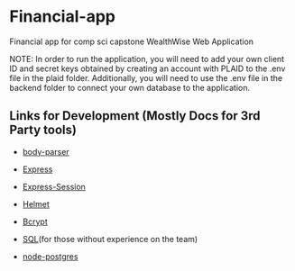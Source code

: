 # Financial-app
Financial app for comp sci capstone
WealthWise Web Application

NOTE: In order to run the application, you will need to add your own client ID and secret keys obtained by creating an account with PLAID to the .env file in the plaid folder. Additionally, you will need to use the .env file in the backend folder to connect your own database to the application. 

## Links for Development (Mostly Docs for 3rd Party tools)

- [body-parser](https://www.npmjs.com/package/body-parser)

- [Express](https://expressjs.com)

- [Express-Session](https://www.npmjs.com/package/express-session)

- [Helmet](https://helmetjs.github.io)

- [Bcrypt](https://www.npmjs.com/package/bcrypt)

- [SQL](https://www.w3schools.com/sql/)(for those without experience on the team)

- [node-postgres](https://www.npmjs.com/package/pg)

